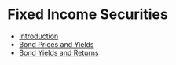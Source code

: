 # Fixed Income Securities

- [Introduction](./introduction)
- [Bond Prices and Yields](./bond-prices-and-yields)
- [Bond Yields and Returns](./bond-yields-and-returns)

